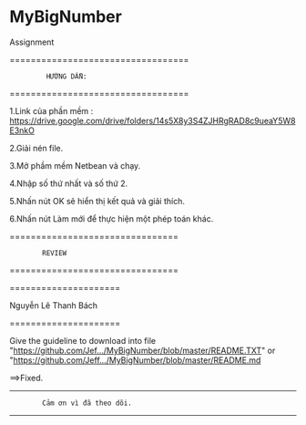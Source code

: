 # MyBigNumber
Assignment

==================================

             HƯỚNG DẪN:
    
==================================

1.Link của phần mềm : https://drive.google.com/drive/folders/14s5X8y3S4ZJHRgRAD8c9ueaY5W8E3nkO

2.Giải nén file.

3.Mở phầm mềm Netbean và chạy.

4.Nhập số thứ nhất và số thứ 2.

5.Nhấn nút OK sẽ hiển thị kết quả và giải thích.

6.Nhấn nút Làm mới để thực hiện một phép toán khác.


================================

            REVIEW
      
================================


=====================

Nguyễn Lê Thanh Bách

=====================

Give the guideline to download into file "https://github.com/Jef.../MyBigNumber/blob/master/README.TXT" or "https://github.com/Jeff.../MyBigNumber/blob/master/README.md

==>Fixed.


**********************************************
            Cảm ơn vì đã theo dõi.
**********************************************
